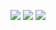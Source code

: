 ![](https://64.media.tumblr.com/34c2c5259b2dbc73c7840c9b52055f80/b3fc93eab19e7f18-9d/s400x600/a5e433bdf0dba6b0d5bf25d0bd6435aa8c7a7d1e.pnj)
![](https://64.media.tumblr.com/c622be7a7dbd9af7a6ac66ddd13536bf/b3fc93eab19e7f18-1a/s2048x3072/2ae26bd30082b9a5b54427dc3a8e36e5b42046ca.gifv)
![](https://64.media.tumblr.com/63346ae7083ffac651646b59a2203a27/b3fc93eab19e7f18-c0/s400x600/9523214b8c99704376d1b9125f9b10ec25decef5.pnj)
